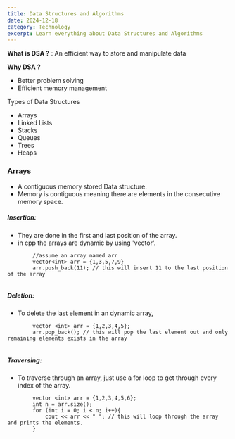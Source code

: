 ```yaml
---
title: Data Structures and Algorithms
date: 2024-12-18
category: Technology
excerpt: Learn everything about Data Structures and Algorithms
---
```


**What is DSA ?** : An efficient way to store and manipulate data
	
**Why DSA ?**
- Better problem solving
- Efficient memory management

Types of Data Structures
 - Arrays
 - Linked Lists
 - Stacks
 - Queues
 - Trees
 - Heaps

### Arrays
- A contiguous memory stored Data structure.
- Memory is contiguous meaning there are elements in the consecutive memory space. 


##### **Insertion**:
- They are done in the first and last position of the array.
- in cpp the arrays are dynamic by using 'vector'.

```
		//assume an array named arr
		vector<int> arr = {1,3,5,7,9}
		arr.push_back(11); // this will insert 11 to the last position of the array
		
```
#####  **Deletion**:
- To delete the last element in an dynamic array,

```
		vector <int> arr = {1,2,3,4,5};
		arr.pop_back(); // this will pop the last element out and only remaining elements exists in the array
		
```
#####  **Traversing**:
- To traverse through an array, just use a for loop to get through every index of the array.

```
		vector <int> arr = {1,2,3,4,5,6};
		int n = arr.size();
		for (int i = 0; i < n; i++){
			cout << arr << " "; // this will loop through the array and prints the elements. 
		}
		
```
	